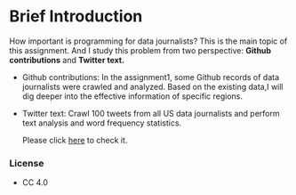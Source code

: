 # Brief Introduction

How important is programming for data journalists? This is the main topic of this assignment. 
And I study this problem from two perspective: **Github contributions** and **Twitter text.**

- Github contributions: In the assignment1, some Github records of data journalists were crawled and analyzed. 
Based on the existing data,I will dig deeper into the effective information of specific regions. 

- Twitter text: Crawl 100 tweets from all US data journalists and perform text analysis and word frequency statistics. 

  Please click [here](https://nbviewer.jupyter.org/github/ConnorLi96/python-data-assignments/blob/master/assignment2/Contribution%20Analysis%20In%20US.ipynb) to check it.


### License
  - CC 4.0
